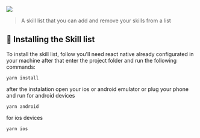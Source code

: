 
![](https://imgur.com/a/0dLsNMV)

> A skill list that you can add and remove your skills from a list


## 🚀 Installing the Skill list

To install the skill list, follow you'll need react native already configurated in your machine
after that enter the project folder and run the following commands:

```
yarn install
```
after the instalation open your ios or android emulator or plug your phone and run
for android devices
```
yarn android
```
for ios devices
```
yarn ios
```
